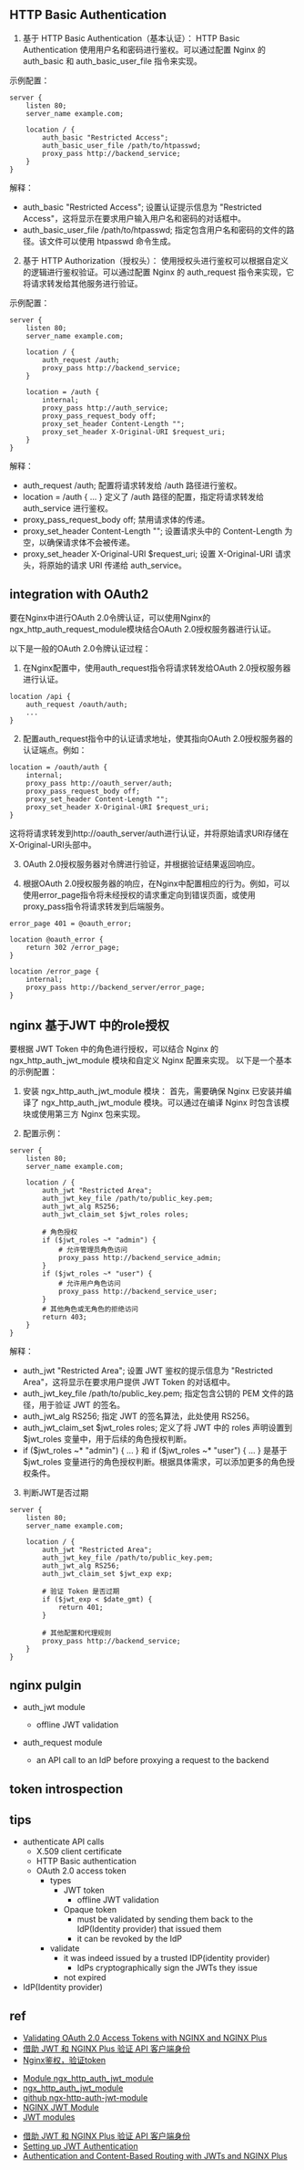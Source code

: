 ## HTTP Basic Authentication

1. 基于 HTTP Basic Authentication（基本认证）：
HTTP Basic Authentication 使用用户名和密码进行鉴权。可以通过配置 Nginx 的 auth_basic 和 auth_basic_user_file 指令来实现。

示例配置：

```nginx
server {
    listen 80;
    server_name example.com;

    location / {
        auth_basic "Restricted Access";
        auth_basic_user_file /path/to/htpasswd;
        proxy_pass http://backend_service;
    }
}
```
解释：
+ auth_basic "Restricted Access"; 设置认证提示信息为 "Restricted Access"，这将显示在要求用户输入用户名和密码的对话框中。
+ auth_basic_user_file /path/to/htpasswd; 指定包含用户名和密码的文件的路径。该文件可以使用 htpasswd 命令生成。


2. 基于 HTTP Authorization（授权头）：
使用授权头进行鉴权可以根据自定义的逻辑进行鉴权验证。可以通过配置 Nginx 的 auth_request 指令来实现，它将请求转发给其他服务进行验证。

示例配置：

```nginx
server {
    listen 80;
    server_name example.com;

    location / {
        auth_request /auth;
        proxy_pass http://backend_service;
    }

    location = /auth {
        internal;
        proxy_pass http://auth_service;
        proxy_pass_request_body off;
        proxy_set_header Content-Length "";
        proxy_set_header X-Original-URI $request_uri;
    }
}
```
解释：

+ auth_request /auth; 配置将请求转发给 /auth 路径进行鉴权。
+ location = /auth { ... } 定义了 /auth 路径的配置，指定将请求转发给 auth_service 进行鉴权。
+ proxy_pass_request_body off; 禁用请求体的传递。
+ proxy_set_header Content-Length ""; 设置请求头中的 Content-Length 为空，以确保请求体不会被传递。
+ proxy_set_header X-Original-URI $request_uri; 设置 X-Original-URI 请求头，将原始的请求 URI 传递给 auth_service。

## integration with OAuth2

要在Nginx中进行OAuth 2.0令牌认证，可以使用Nginx的ngx_http_auth_request_module模块结合OAuth 2.0授权服务器进行认证。

以下是一般的OAuth 2.0令牌认证过程：

1. 在Nginx配置中，使用auth_request指令将请求转发给OAuth 2.0授权服务器进行认证。
```nginx
location /api {
    auth_request /oauth/auth;
    ...
}
```
2. 配置auth_request指令中的认证请求地址，使其指向OAuth 2.0授权服务器的认证端点。例如：
```nginx
location = /oauth/auth {
    internal;
    proxy_pass http://oauth_server/auth;
    proxy_pass_request_body off;
    proxy_set_header Content-Length "";
    proxy_set_header X-Original-URI $request_uri;
}
```
这将将请求转发到http://oauth_server/auth进行认证，并将原始请求URI存储在X-Original-URI头部中。

3. OAuth 2.0授权服务器对令牌进行验证，并根据验证结果返回响应。

4. 根据OAuth 2.0授权服务器的响应，在Nginx中配置相应的行为。例如，可以使用error_page指令将未经授权的请求重定向到错误页面，或使用proxy_pass指令将请求转发到后端服务。

```nginx
error_page 401 = @oauth_error;

location @oauth_error {
    return 302 /error_page;
}

location /error_page {
    internal;
    proxy_pass http://backend_server/error_page;
}
```

## nginx 基于JWT 中的role授权
要根据 JWT Token 中的角色进行授权，可以结合 Nginx 的 ngx_http_auth_jwt_module 模块和自定义 Nginx 配置来实现。
以下是一个基本的示例配置：

1. 安装 ngx_http_auth_jwt_module 模块：
首先，需要确保 Nginx 已安装并编译了 ngx_http_auth_jwt_module 模块。可以通过在编译 Nginx 时包含该模块或使用第三方 Nginx 包来实现。

2. 配置示例：

```nginx
server {
    listen 80;
    server_name example.com;

    location / {
        auth_jwt "Restricted Area";
        auth_jwt_key_file /path/to/public_key.pem;
        auth_jwt_alg RS256;
        auth_jwt_claim_set $jwt_roles roles;

        # 角色授权
        if ($jwt_roles ~* "admin") {
            # 允许管理员角色访问
            proxy_pass http://backend_service_admin;
        }
        if ($jwt_roles ~* "user") {
            # 允许用户角色访问
            proxy_pass http://backend_service_user;
        }
        # 其他角色或无角色的拒绝访问
        return 403;
    }
}
```
解释：

+ auth_jwt "Restricted Area"; 设置 JWT 鉴权的提示信息为 "Restricted Area"，这将显示在要求用户提供 JWT Token 的对话框中。
+ auth_jwt_key_file /path/to/public_key.pem; 指定包含公钥的 PEM 文件的路径，用于验证 JWT 的签名。
+ auth_jwt_alg RS256; 指定 JWT 的签名算法，此处使用 RS256。
+ auth_jwt_claim_set $jwt_roles roles; 定义了将 JWT 中的 roles 声明设置到 $jwt_roles 变量中，用于后续的角色授权判断。
+ if ($jwt_roles ~* "admin") { ... } 和 if ($jwt_roles ~* "user") { ... } 是基于 $jwt_roles 变量进行的角色授权判断。根据具体需求，可以添加更多的角色授权条件。

3. 判断JWT是否过期
```nginx
server {
    listen 80;
    server_name example.com;

    location / {
        auth_jwt "Restricted Area";
        auth_jwt_key_file /path/to/public_key.pem;
        auth_jwt_alg RS256;
        auth_jwt_claim_set $jwt_exp exp;

        # 验证 Token 是否过期
        if ($jwt_exp < $date_gmt) {
            return 401;
        }

        # 其他配置和代理规则
        proxy_pass http://backend_service;
    }
}
```


## nginx pulgin
+ auth_jwt module
    + offline JWT validation

+ auth_request module
    + an API call to an IdP before proxying a request to the backend

## token introspection


## tips

+ authenticate API calls
    + X.509 client certificate
    + HTTP Basic authentication
    + OAuth 2.0 access token
        + types
            + JWT token
                + offline JWT validation
            + Opaque token
                + must be validated by sending them back to the IdP(Identity provider) that issued them
                + it can be revoked by the IdP
        + validate
            + it was indeed issued by a trusted IDP(identity provider)
                + IdPs cryptographically sign the JWTs they issue
            + not expired
+ IdP(Identity provider) 




## ref
<!-- auth -->
+ [Validating OAuth 2.0 Access Tokens with NGINX and NGINX Plus](https://www.nginx.com/blog/validating-oauth-2-0-access-tokens-nginx/)
+ [借助 JWT 和 NGINX Plus 验证 API 客户端身份](https://www.nginx-cn.net/blog/authenticating-api-clients-jwt-nginx-plus/)
+ [Nginx鉴权，验证token](https://zhuanlan.zhihu.com/p/530343073)

<!-- jwt -->
+ [Module ngx_http_auth_jwt_module](http://nginx.org/en/docs/http/ngx_http_auth_jwt_module.html)
+ [ngx_http_auth_jwt_module](https://docshome.gitbook.io/nginx-docs/he-xin-gong-neng/http/ngx_http_auth_jwt_module)
+ [github ngx-http-auth-jwt-module](https://github.com/TeslaGov/ngx-http-auth-jwt-module)
+ [NGINX JWT Module](https://nginx-extras.getpagespeed.com/modules/jwt/)
+ [JWT modules](https://stackoverflow.com/questions/54312651/nginx-unknown-directive-auth-jwt)

<!-- nginx plus -->
+ [借助 JWT 和 NGINX Plus 验证 API 客户端身份](https://www.nginx-cn.net/blog/authenticating-api-clients-jwt-nginx-plus/)
+ [Setting up JWT Authentication](https://docs.nginx.com/nginx/admin-guide/security-controls/configuring-jwt-authentication/)
+ [Authentication and Content-Based Routing with JWTs and NGINX Plus](https://www.nginx.com/blog/authentication-content-based-routing-jwts-nginx-plus/)